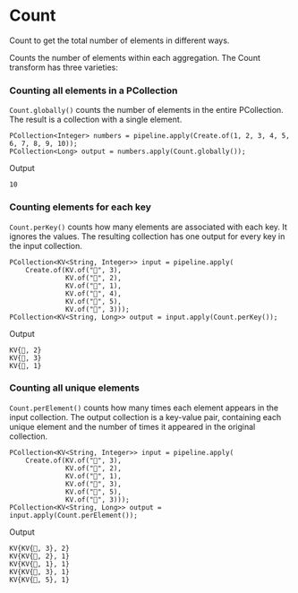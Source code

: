 # Count

Count to get the total number of elements in different ways.

Counts the number of elements within each aggregation. The Count transform has three varieties:

### Counting all elements in a PCollection

```Count.globally()``` counts the number of elements in the entire PCollection. The result is a collection with a single element.

```
PCollection<Integer> numbers = pipeline.apply(Create.of(1, 2, 3, 4, 5, 6, 7, 8, 9, 10));
PCollection<Long> output = numbers.apply(Count.globally());
```

Output
```
10
```

### Counting elements for each key

```Count.perKey()``` counts how many elements are associated with each key. It ignores the values. The resulting collection has one output for every key in the input collection.

```
PCollection<KV<String, Integer>> input = pipeline.apply(
    Create.of(KV.of("🥕", 3),
              KV.of("🥕", 2),
              KV.of("🍆", 1),
              KV.of("🍅", 4),
              KV.of("🍅", 5),
              KV.of("🍅", 3)));
PCollection<KV<String, Long>> output = input.apply(Count.perKey());
```

Output

```
KV{🥕, 2}
KV{🍅, 3}
KV{🍆, 1}
```

### Counting all unique elements

```Count.perElement()``` counts how many times each element appears in the input collection. The output collection is a key-value pair, containing each unique element and the number of times it appeared in the original collection.

```
PCollection<KV<String, Integer>> input = pipeline.apply(
    Create.of(KV.of("🥕", 3),
              KV.of("🥕", 2),
              KV.of("🍆", 1),
              KV.of("🍅", 3),
              KV.of("🍅", 5),
              KV.of("🍅", 3)));
PCollection<KV<String, Long>> output = input.apply(Count.perElement());
```

Output

```
KV{KV{🍅, 3}, 2}
KV{KV{🥕, 2}, 1}
KV{KV{🍆, 1}, 1}
KV{KV{🥕, 3}, 1}
KV{KV{🍅, 5}, 1}
```